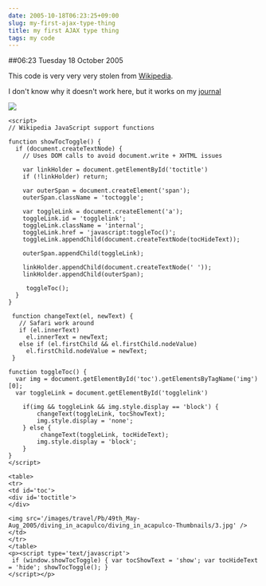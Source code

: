 ```yaml
---
date: 2005-10-18T06:23:25+09:00
slug: my-first-ajax-type-thing
title: my first AJAX type thing
tags: my code
---
```


##06:23 Tuesday 18 October 2005

This code is very very very stolen from [Wikipedia](http://en.wikipedia.com).

I don't know why it doesn't work here, but it works on my [journal](http://robnugen.com/cgi-local/journal.pl?type=all&date=2005/10/16#zz_AJAX)

















![](/images/travel/Pb/49th_May-Aug_2005/diving_in_acapulco/diving_in_acapulco-Thumbnails/3.jpg)









    
    
    <script>
    // Wikipedia JavaScript support functions
    
    function showTocToggle() {
      if (document.createTextNode) {
        // Uses DOM calls to avoid document.write + XHTML issues
    
        var linkHolder = document.getElementById('toctitle')
        if (!linkHolder) return;
    
        var outerSpan = document.createElement('span');
        outerSpan.className = 'toctoggle';
    
        var toggleLink = document.createElement('a');
        toggleLink.id = 'togglelink';
        toggleLink.className = 'internal';
        toggleLink.href = 'javascript:toggleToc()';
        toggleLink.appendChild(document.createTextNode(tocHideText));
    
        outerSpan.appendChild(toggleLink);
    
        linkHolder.appendChild(document.createTextNode(' '));
        linkHolder.appendChild(outerSpan);
    
         toggleToc();
      }
    }
    
     function changeText(el, newText) {
       // Safari work around
       if (el.innerText)
         el.innerText = newText;
       else if (el.firstChild && el.firstChild.nodeValue)
         el.firstChild.nodeValue = newText;
     }
      
    function toggleToc() {
      var img = document.getElementById('toc').getElementsByTagName('img')[0];
      var toggleLink = document.getElementById('togglelink')
      
     	if(img && toggleLink && img.style.display == 'block') {
    	    changeText(toggleLink, tocShowText);
    		img.style.display = 'none';
    	} else {
    	     changeText(toggleLink, tocHideText);
     		img.style.display = 'block';
    	}
    }
    </script>
    
    <table>
    <tr>
    <td id='toc'>
    <div id='toctitle'>
    </div>
    
    <img src='/images/travel/Pb/49th_May-Aug_2005/diving_in_acapulco/diving_in_acapulco-Thumbnails/3.jpg' />
    </td>
    </tr>
    </table>
    <p><script type='text/javascript'>
     if (window.showTocToggle) { var tocShowText = 'show'; var tocHideText = 'hide'; showTocToggle(); } 
    </script></p>
    
